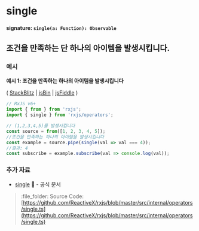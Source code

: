 # single

#### signature: `single(a: Function): Observable`

## 조건을 만족하는 단 하나의 아이템을 발생시킵니다.

### 예시

**예시 1: 조건을 만족하는 하나의 아이템을 발생시킵니다**

\( [StackBlitz](https://stackblitz.com/edit/typescript-qhynlr?file=index.ts&devtoolsheight=100) \| [jsBin](http://jsbin.com/solecibuza/1/edit?js,console) \| [jsFiddle](https://jsfiddle.net/btroncone/26r5y90s/) \)

```javascript
// RxJS v6+
import { from } from 'rxjs';
import { single } from 'rxjs/operators';

// (1,2,3,4,5)를 발생시킵니다
const source = from([1, 2, 3, 4, 5]);
//조건을 만족하는 하나의 아이템을 발생시킵니다
const example = source.pipe(single(val => val === 4));
//결과: 4
const subscribe = example.subscribe(val => console.log(val));
```

### 추가 자료

* [single](https://rxjs.dev/api/operators/single) :newspaper: - 공식 문서


> :file\_folder: Source Code: [https://github.com/ReactiveX/rxjs/blob/master/src/internal/operators/single.ts](https://github.com/ReactiveX/rxjs/blob/master/src/internal/operators/single.ts)

